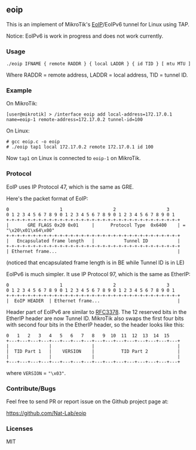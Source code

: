 eoip
---

This is an implement of MikroTik's [EoIP](http://wiki.mikrotik.com/wiki/Manual:Interface/EoIP)/EoIPv6 tunnel for Linux using TAP.

Notice: EoIPv6 is work in progress and does not work currently.

### Usage

```
./eoip IFNAME { remote RADDR } { local LADDR } { id TID } [ mtu MTU ]
```

Where RADDR = remote address, LADDR = local address, TID = tunnel ID.

### Example

On MikroTik:

```
[user@mikrotik] > /interface eoip add local-address=172.17.0.1 name=eoip-1 remote-address=172.17.0.2 tunnel-id=100
```

On Linux:

```
# gcc eoip.c -o eoip
# ./eoip tap1 local 172.17.0.2 remote 172.17.0.1 id 100
```

Now `tap1` on Linux is connected to `eoip-1` on MikroTik.

### Protocol

EoIP uses IP Protocol 47, which is the same as GRE.

Here's the packet format of EoIP:

```
0                   1                   2                   3
0 1 2 3 4 5 6 7 8 9 0 1 2 3 4 5 6 7 8 9 0 1 2 3 4 5 6 7 8 9 0 1
+-+-+-+-+-+-+-+-+-+-+-+-+-+-+-+-+-+-+-+-+-+-+-+-+-+-+-+-+-+-+-+-+
|       GRE FLAGS 0x20 0x01     |      Protocol Type  0x6400    | = "\x20\x01\x64\x00"
+-+-+-+-+-+-+-+-+-+-+-+-+-+-+-+-+-+-+-+-+-+-+-+-+-+-+-+-+-+-+-+-+
|   Encapsulated frame length   |           Tunnel ID           |
+-+-+-+-+-+-+-+-+-+-+-+-+-+-+-+-+-+-+-+-+-+-+-+-+-+-+-+-+-+-+-+-+
| Ethernet frame...                                             |
```

(noticed that encapsulated frame length is in BE while Tunnel ID is in LE)


EoIPv6 is much simpler. It use IP Protocol 97, which is the same as EtherIP:

```
0                   1                   2                   3
0 1 2 3 4 5 6 7 8 9 0 1 2 3 4 5 6 7 8 9 0 1 2 3 4 5 6 7 8 9 0 1
+-+-+-+-+-+-+-+-+-+-+-+-+-+-+-+-+-+-+-+-+-+-+-+-+-+-+-+-+-+-+-+-+
|  EoIP HEADER  | Ethernet frame...                             |
```

Header part of EoIPv6 are similar to [RFC3378](https://tools.ietf.org/html/rfc3378). The 12 reserved bits in the EtherIP header are now Tunnel ID. MikroTik also swaps the first four bits with second four bits in the EtherIP header, so the header looks like this:

```
0   1   2   3   4   5   6   7   8   9  10  11  12  13  14  15
+---+---+---+---+---+---+---+---+---+---+---+---+---+---+---+---+
|               |               |                               |
|  TID Part 1   |    VERSION    |          TID Part 2           |
|               |               |                               |
+---+---+---+---+---+---+---+---+---+---+---+---+---+---+---+---+
```

where `VERSION` = ``"\x03"``.

### Contribute/Bugs

Feel free to send PR or report issue on the Github project page at:

https://github.com/Nat-Lab/eoip

### Licenses

MIT
